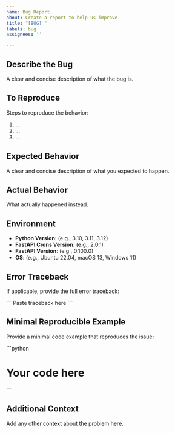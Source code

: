 ```yaml
---
name: Bug Report
about: Create a report to help us improve
title: "[BUG] "
labels: bug
assignees: ''

---
```


## Describe the Bug

A clear and concise description of what the bug is.

## To Reproduce

Steps to reproduce the behavior:

1. ...
2. ...
3. ...

## Expected Behavior

A clear and concise description of what you expected to happen.

## Actual Behavior

What actually happened instead.

## Environment

- **Python Version**: (e.g., 3.10, 3.11, 3.12)
- **FastAPI Crons Version**: (e.g., 2.0.1)
- **FastAPI Version**: (e.g., 0.100.0)
- **OS**: (e.g., Ubuntu 22.04, macOS 13, Windows 11)

## Error Traceback

If applicable, provide the full error traceback:

\`\`\`
Paste traceback here
\`\`\`

## Minimal Reproducible Example

Provide a minimal code example that reproduces the issue:

\`\`\`python
# Your code here
\`\`\`

## Additional Context

Add any other context about the problem here.
